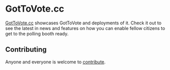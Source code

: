 GotToVote.cc
============

[GotToVote.cc](http://gottovote.cc) showcases GotToVote and deployments of it. Check it out to see the latest in news and features on how you can enable fellow citizens to get to the polling booth ready.


## Contributing

Anyone and everyone is welcome to [contribute](CONTRIBUTING.md).
